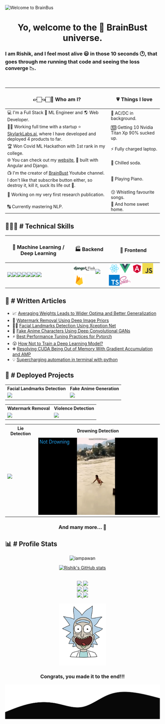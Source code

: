 
![Welcome to BrainBus](https://brain-bust.web.app/BrainBustArt2.6cd9335e97ff6a2fb39e.webp)

<h1 align="center">Yo, welcome to the 🧠 BrainBust universe. 
</h1>
<p align="center">
<h3>I am Rishik, and I feel most alive 😃 in those 10 seconds 🕐, that goes through me running that code and seeing the loss converge 📉. </h3>
</p>

<br>

|<h3>👉🏻👈🏻🥺 Who am I?</h3>|<h3>💗 Things I love</h3>|
|--|--|
|💻 I'm a Full Stack 🤖 ML Engineer and 🌎 Web Developer.| 🎸 AC/DC in background.|
|👷‍♂️ Working full time with a startup ⭐ [SkylarkLabs.ai](https://skylarklabs.ai/), where I have developed and deployed 4 products to far.|🔟 Getting 10 Nvidia Titan Xp 90% sucked up.
|🏆 Won Covid ML Hackathon with 1st rank in my college.|⚡ Fully charged laptop.|
|🌐 You can check out my [website](https://brain-bust.web.app/home), 🔨 built with Angular and Django.|🥤 Chilled soda.|
|📺 I'm the creator of [BrainBust](https://www.youtube.com/channel/UCdbcIkMaFdRVYXm76TH6qiw) Youtube channel. I don't like that subscribe button either, so destroy it, kill it, suck its life out 👻.|🎹 Playing Piano.|
|📰 Working on my very first research publication.| 😗 Whistling favourite songs.|
|🔠 Currently mastering NLP.|🏡 And home sweet home.|

## 👨🏻‍🏫 # Technical Skills
|<h3>🤖 Machine Learning / Deep Learning</h3>|<h3>🏭 Backend</h3>|<h3>🌄 Frontend</h3>|
|--|--|--|
|<a href="http://pytorch.org/"><code><img height="35" src="https://www.pngitem.com/pimgs/m/31-310639_pytorch-logo-png-transparent-png.png" /></code></a><a href="https://www.tensorflow.org/"><code><img height="35" src="https://3.bp.blogspot.com/-d-nV7xJRmpw/Xo328dcAx3I/AAAAAAAAC7Q/qlqJOle6XIosJ3CGIDJ04F3Voh1iXDg0gCLcBGAsYHQ/s1600/TF_FullColor_Icon.jpg" /></code></a><a href="https://keras.io/"><code><img height="35" src="https://img.stackshare.io/service/5601/keras.png" /></code></a><a href="https://mxnet.apache.org/versions/1.7.0/"><code><img height="35" src="https://dyltqmyl993wv.cloudfront.net/assets/stacks/mxnet/img/mxnet-stack-220x234.png" /></code></a><a href="https://opencv.org/"><code><img height="35" src="https://3.bp.blogspot.com/-yvrV6MUueGg/ToICp0YIDPI/AAAAAAAAADg/SYKg4dWpyC43AAfrDwBTR0VYmYT0QshEgCPcBGAYYCw/s1600/OpenCV_Logo.png" /></code></a><a href="https://scikit-learn.org/stable/"><code><img height="35" src="https://p7.hiclipart.com/preview/309/384/987/scikit-learn-python-computer-icons-scikit-image-machine-learning-learning.jpg" /></code></a><a href="https://matplotlib.org/"><code><img height="35" src="https://static.javatpoint.com/tutorial/matplotlib/images/matplotlib-tutorial.png" /></code></a>|<a href="https://www.djangoproject.com/"><code><img height="35" src="https://raw.githubusercontent.com/github/explore/80688e429a7d4ef2fca1e82350fe8e3517d3494d/topics/django/django.png" /></code></a><a href="https://flask.palletsprojects.com/en/1.1.x/"><code><img height="35" src="https://raw.githubusercontent.com/github/explore/80688e429a7d4ef2fca1e82350fe8e3517d3494d/topics/flask/flask.png" /></code></a><a href="https://fastapi.tiangolo.com/"><code><img height="35" src="https://www.programmableweb.com/sites/default/files/styles/facebook_scale_width_200/public/FastAPI%20Python%20Framework_0.jpg?itok=8KCFxxCo" /></code></a><a href="http://firebase.com/"><code><img height="35" src="https://raw.githubusercontent.com/github/explore/80688e429a7d4ef2fca1e82350fe8e3517d3494d/topics/firebase/firebase.png" /></code></a>|<a href="https://reactjs.org/"><code><img height="35" src="https://raw.githubusercontent.com/github/explore/80688e429a7d4ef2fca1e82350fe8e3517d3494d/topics/react/react.png" /></code></a><a href="http://vuejs.org/"><code><img height="35" src="https://raw.githubusercontent.com/github/explore/80688e429a7d4ef2fca1e82350fe8e3517d3494d/topics/vue/vue.png" /></code></a> <a href="http://angular.io/"><code><img height="35" src="https://raw.githubusercontent.com/github/explore/80688e429a7d4ef2fca1e82350fe8e3517d3494d/topics/angular/angular.png" /></code></a><a href="https://developer.mozilla.org/en-US/docs/Web/JavaScript"><code><img height="35" src="https://raw.githubusercontent.com/github/explore/80688e429a7d4ef2fca1e82350fe8e3517d3494d/topics/javascript/javascript.png" /></code></a> <a href="https://www.typescriptlang.org/"><code><img height="35" src="https://raw.githubusercontent.com/github/explore/80688e429a7d4ef2fca1e82350fe8e3517d3494d/topics/typescript/typescript.png" /></code></a><a href="https://sass-lang.com/"><code><img height="35" src="https://raw.githubusercontent.com/github/explore/80688e429a7d4ef2fca1e82350fe8e3517d3494d/topics/sass/sass.png" /></code></a>|

## 📝 # Written Articles
- 📈 [Averaging Weights Leads to Wider Optima and Better Generalization](https://brainbust.medium.com/averaging-weights-leads-to-wider-optima-and-better-generalization-8e79d0f3fbd2)
- 🌊 [Watermark Removal Using Deep Image Priors](https://brainbust.medium.com/watermark-removal-using-deep-image-priors-d37f87a9ca1)
- 👦🏻 [Facial Landmarks Detection Using Xception Net](https://medium.com/swlh/facial-landmarks-detection-using-xception-net-908b8b80f758)
- 🎨 [Fake Anime Characters Using Deep Convolutional GANs](https://brainbust.medium.com/fake-anime-characters-using-deep-convolutional-gans-aee697a7b489)
- ⚡ [Best Performance Tuning Practices for Pytorch](https://medium.com/swlh/best-performance-tuning-practices-for-pytorch-3ef06329d5fe)
- 😮 [How Not to Train a Deep Learning Model?](https://medium.com/swlh/how-not-to-train-a-deep-learning-model-34bd63deb704)
- ➕ [Resolving CUDA Being Out of Memory With Gradient Accumulation and AMP](https://towardsdatascience.com/i-am-so-done-with-cuda-out-of-memory-c62f42947dca)
- 💡 [Supercharging automation in terminal with python](https://brainbust.medium.com/supercharging-automation-in-terminal-with-python-4be87cb82514)
## 🔨 # Deployed Projects


<table>
 <tr>
 <th>Facial Landmarks Detection</th><th>Fake Anime Generation</th>
 </tr>
 <tr>
  <td>
  <img height="250" src="https://github.com/braindotai/Facial-Landmarks-Detection-Pytorch/raw/master/output.gif"/>
  </td>
  <td>
  <img height="250" src="https://miro.medium.com/max/875/1*NsGVggLKopPfYLEum_c_oA.png"/>
  </td>
</tr>
</table>

<table>
<tr>
<th>Watermark Removal</th><th>Violence Detection</th>
</tr>
<tr>
<td>
<img height="320" src="https://raw.githubusercontent.com/braindotai/Watermark-Removal-using-Deep-Image-Priors-with-Pytorch/master/final_outputs.webp"/>
</td>
<td>
<img height="320" src="https://github.com/braindotai/SkylarkLabs-Violence-Detection/blob/master/output.gif"/>
</td>
</tr>
</table>

<table>
<tr>
<th>Lie Detection</th><th>Drowning Detection</th>
</tr>
<tr>
<td>
<img height="250" src="https://github.com/braindotai/SkylarkLabs-Lie-Detection/raw/master/output.gif"/>
</td>
<td>
<img height="250" src="https://github.com/braindotai/SkylarkLabs-Drowning-Detection/raw/master/output.gif"/>
</td>
</tr>
</table>

<h3 align="center">And many more... 🥱</h3>


## 📊 # Profile Stats
<p align="center"> <img src="https://komarev.com/ghpvc/?username=braindotai&label=Profile Views&color=080808&style=flat" alt="iampawan" /> </p>

<div align="center">
<a href="https://github.com/braindotai">
 <img src="https://github-readme-stats.vercel.app/api?username=braindotai&show_icons=true&count_private=true&theme=dark&line_height=35" alt="Rishik's GitHub stats"/>
</a>
</div>

<br>
<br>
<div align="center">
<a href="https://github.com/braindotai/Facial-Landmarks-Detection-Pytorch">
  <img src="https://github-readme-stats.vercel.app/api/pin/?username=braindotai&repo=Facial-Landmarks-Detection-Pytorch&theme=dark" />
</a>
<a href="https://github.com/braindotai/Watermark-Removal-Pytorch">
 <img src="https://github-readme-stats.vercel.app/api/pin/?username=braindotai&repo=Watermark-Removal-Pytorch&theme=dark" />
</a>
</div>
<div align="center">
</a>
<a href="https://github.com/braindotai/Fake-Anime-using-DCGAN-Pytorch">
 <img src="https://github-readme-stats.vercel.app/api/pin/?username=braindotai&repo=Fake-Anime-using-DCGAN-Pytorch&theme=dark" />
</a>
<a href="https://github.com/braindotai/Deep-Learning-Scratch-Arena">
 <img src="https://github-readme-stats.vercel.app/api/pin/?username=braindotai&repo=Deep-Learning-Scratch-Arena&theme=dark" />
</a>
</div>
<div align="center">
</a>
<a href="https://github.com/braindotai/Dr-Deep">
 <img src="https://github-readme-stats.vercel.app/api/pin/?username=braindotai&repo=Dr-Deep&theme=dark" />
</a>
<a href="https://github.com/braindotai/Machine-Learning-Hackathon">
 <img src="https://github-readme-stats.vercel.app/api/pin/?username=braindotai&repo=Machine-Learning-Hackathon&theme=dark" />
</a>
</div>

<br>

<div align="center">
<img height="200" src="./images/rick.png" />
<h3>Congrats, you made it to the end!!!</h3>
</div>



<img src="./images/wave.svg/" />

